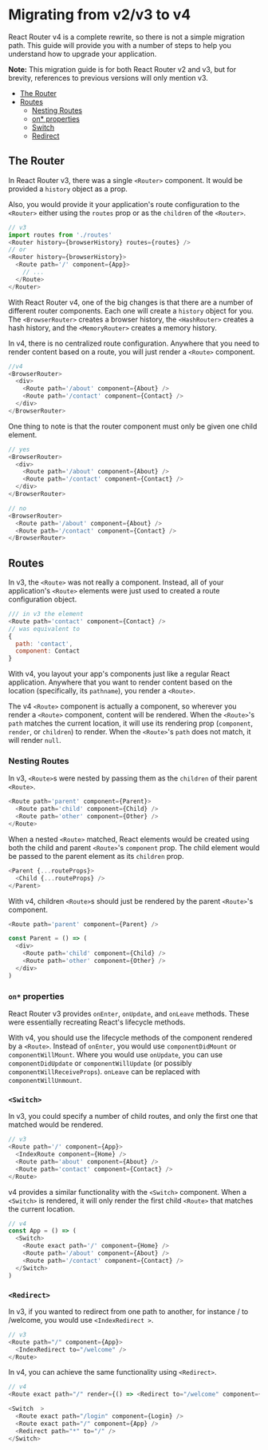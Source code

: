 # Migrating from v2/v3 to v4

React Router v4 is a complete rewrite, so there is not a simple migration path. This guide will provide you with a number of steps to help you understand how to upgrade your application.

**Note:** This migration guide is for both React Router v2 and v3, but for brevity, references to previous versions will only mention v3.

* [The Router](#the-router)
* [Routes](#routes)
  * [Nesting Routes](#nesting-routes)
  * [on* properties](#on-properties)
  * [Switch](#switch)
  * [Redirect](#redirect)

## The Router

In React Router v3, there was a single `<Router>` component. It would be provided a `history` object as a prop.

Also, you would provide it your application's route configuration to the `<Router>` either using the `routes` prop or as the `children` of the `<Router>`.

```js
// v3
import routes from './routes'
<Router history={browserHistory} routes={routes} />
// or
<Router history={browserHistory}>
  <Route path='/' component={App}>
    // ...
  </Route>
</Router>
```

With React Router v4, one of the big changes is that there are a number of different router components. Each one will create a `history` object for you. The `<BrowserRouter>` creates a browser history, the `<HashRouter>` creates a hash history, and the `<MemoryRouter>` creates a memory history.

In v4, there is no centralized route configuration. Anywhere that you need to render content based on a route, you will just render a `<Route>` component.

```js
//v4
<BrowserRouter>
  <div>
    <Route path='/about' component={About} />
    <Route path='/contact' component={Contact} />
  </div>
</BrowserRouter>
```

One thing to note is that the router component must only be given one child element.

```js
// yes
<BrowserRouter>
  <div>
    <Route path='/about' component={About} />
    <Route path='/contact' component={Contact} />
  </div>
</BrowserRouter>

// no
<BrowserRouter>
  <Route path='/about' component={About} />
  <Route path='/contact' component={Contact} />
</BrowserRouter>
```

## Routes

In v3, the `<Route>` was not really a component. Instead, all of your application's `<Route>` elements were just used to created a route configuration object.

```js
/// in v3 the element
<Route path='contact' component={Contact} />
// was equivalent to
{
  path: 'contact',
  component: Contact
}
```

With v4, you layout your app's components just like a regular React application. Anywhere that you want to render content based on the location (specifically, its `pathname`), you render a `<Route>`.

The v4 `<Route>` component is actually a component, so wherever you render a `<Route>` component, content will be rendered. When the `<Route>`'s `path` matches the current location, it will use its rendering prop (`component`, `render`, or `children`) to render. When the `<Route>`'s `path` does not match, it will render `null`.

### Nesting Routes

In v3, `<Route>`s were nested by passing them as the `children` of their parent `<Route>`.

```js
<Route path='parent' component={Parent}>
  <Route path='child' component={Child} />
  <Route path='other' component={Other} />
</Route>
```

When a nested `<Route>` matched, React elements would be created using both the child and parent `<Route>`'s `component` prop. The child element would be passed to the parent element as its `children` prop.

```js
<Parent {...routeProps}>
  <Child {...routeProps} />
</Parent>
```

With v4, children `<Route>`s should just be rendered by the parent `<Route>`'s component.

```js
<Route path='parent' component={Parent} />

const Parent = () => (
  <div>
    <Route path='child' component={Child} />
    <Route path='other' component={Other} />
  </div>
)
```

### `on*` properties

React Router v3 provides `onEnter`, `onUpdate`, and `onLeave` methods. These were essentially recreating React's lifecycle methods.

With v4, you should use the lifecycle methods of the component rendered by a `<Route>`. Instead of `onEnter`, you would use `componentDidMount` or `componentWillMount`. Where you would use `onUpdate`, you can use `componentDidUpdate` or `componentWillUpdate` (or possibly `componentWillReceiveProps`). `onLeave` can be replaced with `componentWillUnmount`.

### `<Switch>`

In v3, you could specify a number of child routes, and only the first one that matched would be rendered.

```js
// v3
<Route path='/' component={App}>
  <IndexRoute component={Home} />
  <Route path='about' component={About} />
  <Route path='contact' component={Contact} />
</Route>
```

v4 provides a similar functionality with the `<Switch>` component. When a `<Switch>` is rendered, it will only render the first child `<Route>` that matches the current location.

```js
// v4
const App = () => (
  <Switch>
    <Route exact path='/' component={Home} />
    <Route path='/about' component={About} />
    <Route path='/contact' component={Contact} />
  </Switch>
)

```

### `<Redirect>`

In v3, if you wanted to redirect from one path to another, for instance / to /welcome, you would use `<IndexRedirect >`.

```js
// v3
<Route path="/" component={App}>
  <IndexRedirect to="/welcome" />
</Route>

```

In v4, you can achieve the same functionality using `<Redirect>`.

```js
// v4
<Route exact path="/" render={() => <Redirect to="/welcome" component={App} />} />

<Switch  >
  <Route exact path="/login" component={Login} />
  <Route exact path="/" component={App} />
  <Redirect path="*" to="/" />
</Switch>

```
